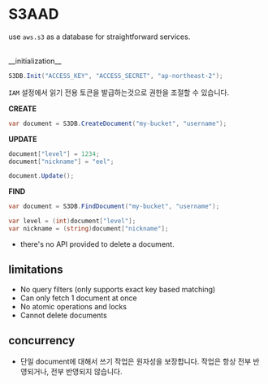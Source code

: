 S3AAD
====

use `aws.s3` as a database for straightforward services.

<br>
__initialization__

```cs
S3DB.Init("ACCESS_KEY", "ACCESS_SECRET", "ap-northeast-2");
```
`IAM` 설정에서 읽기 전용 토큰을 발급하는것으로 권한을 조절할 수 있습니다.

__CREATE__
```cs
var document = S3DB.CreateDocument("my-bucket", "username");
```

__UPDATE__
```cs
document["level"] = 1234;
document["nickname"] = "eel";

document.Update();
```

__FIND__
```cs
var document = S3DB.FindDocument("my-bucket", "username");

var level = (int)document["level"];
var nickname = (string)document["nickname"];
```

* there's no API provided to delete a document. 

limitations
----
* No query filters (only supports exact key based matching)
* Can only fetch 1 document at once
* No atomic operations and locks
* Cannot delete documents

concurrency
----
* 단일 document에 대해서 쓰기 작업은 원자성을 보장합니다. 작업은 항상 전부 반영되거나, 전부 반영되지 않습니다.
